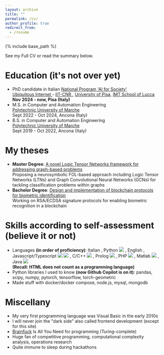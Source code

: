```yaml
---
layout: archive
title: ""
permalink: /cv/
author_profile: true
redirect_from:
  - /resume
---
```


{% include base_path %}

See my <a class = "btn btn--inverse" style = "text-decoration:none" href = "/files/cv_vito_scaraggi.pdf">Full CV</a> or read the summary below.

Education (it's not over yet)
======
* PhD candidate in Italian <a href = "https://phd-ai-society.di.unipi.it/en/">National Program 'AI for Society'</a>
<br> <a href = "https://ui.iit.cnr.it/en/"> Ubiquitous Internet </a> - <a href = "https://www.iit.cnr.it/en/"> IIT-CNR </a>, <a href = "https://www.unipi.it/index.php/english"> University of Pisa</a>, <a href = "https://www.imtlucca.it/en">IMT School of Lucca</a> 
<br> <b> Nov 2024 - now, Pisa (Italy)</b>
* M.S. in Computer and Automation Engineering
<br> <a href = "https://www.univpm.it/Entra/Universita_Politecnica_delle_Marche_Home/L/1"> Polytechnic University of Marche </a>
<br> Sept 2022 - Oct 2024, Ancona (Italy)
* B.S. in Computer and Automation Engineering
<br> <a href = "https://www.univpm.it/Entra/Universita_Politecnica_delle_Marche_Home/L/1"> Polytechnic University of Marche </a>
<br> Sept 2019 - Oct 2022, Ancona (Italy)

My theses
====== 
* <b>Master Degree</b>: <a href = "https://tesi.univpm.it/handle/20.500.12075/19225">A novel Logic Tensor Networks framework for addressing graph-based problems</a>
<br> Proposing a neurosymbolic FOL-based approach including Logic Tensor Networks (LTNs) and Graph Convolutional Neural Networks (GCNs) for tackling classification problems within graphs
* <b>Bachelor Degree</b>: <a href = "https://tesi.univpm.it/handle/20.500.12075/10904">Design and implementation of blockchain protocols for biometric identification</a>
<br> Working on RSA/ECDSA signature protocols for enabling biometric recognition in a blockchain

Skills according to self-assessment (believe it or not)
======
* Languages <b>(in order of proficiency)</b>: Italian <span class="fi fi-it devicon"></span>, Python 
            <img class = "devicon" src="https://cdn.jsdelivr.net/gh/devicons/devicon@latest/icons/python/python-original.svg" />
          , English <span class="fi fi-gb devicon"></span>, Javascript/Typescript <img class = "devicon" src="https://cdn.jsdelivr.net/gh/devicons/devicon@latest/icons/javascript/javascript-original.svg" />
            <img class ="devicon" src="https://cdn.jsdelivr.net/gh/devicons/devicon@latest/icons/typescript/typescript-original.svg" />
          , C/C++ 
            <img class = "devicon" src="https://cdn.jsdelivr.net/gh/devicons/devicon@latest/icons/cplusplus/cplusplus-original.svg" />
          , Prolog 
            <img class = "devicon" src="https://cdn.jsdelivr.net/gh/devicons/devicon@latest/icons/prolog/prolog-original.svg" />
          , PHP 
            <img class = "devicon" src="https://cdn.jsdelivr.net/gh/devicons/devicon@latest/icons/php/php-original.svg" />
          , Matlab 
            <img class = "devicon" src="https://cdn.jsdelivr.net/gh/devicons/devicon@latest/icons/matlab/matlab-original.svg" />
          , Java 
            <img class = "devicon" src="https://cdn.jsdelivr.net/gh/devicons/devicon@latest/icons/java/java-original.svg" />
          <br>
<b>(Recall: HTML does not count as a programming language)</b>
* Python libraries I used to know <b>(now Github Copilot is on it)</b>: pandas, scipy, numpy, pytorch, tensorflow, torch-geometric
* Made stuff with docker/docker compose, node.js, mysql, mongodb

Miscellany
======
* My very first programming language was Visual Basic in the early 2010s
* I will never join the "dark side" also called frontend development (except for this site)
* <a href = "https://en.wikipedia.org/wiki/Brainfuck">Brainfuck</a> Is All You Need for programming (Turing-complete)
* Huge fan of competitive programming, computational complexity analysis,  operations research
* Quite immune to sleep during hackathons